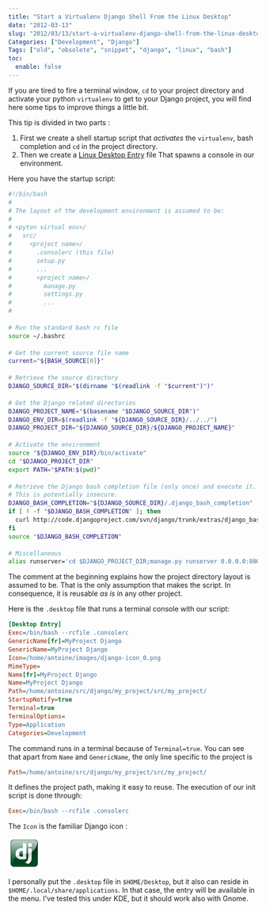 ```yaml
---
title: "Start a Virtualenv Django Shell From the Linux Desktop"
date: "2012-03-13"
slug: "2012/03/13/start-a-virtualenv-django-shell-from-the-linux-desktop"
Categories: ["Development", "Django"]
Tags: ["old", "obsolete", "snippet", "django", "linux", "bash"]
toc:
  enable: false
---
```


If you are tired to fire a terminal window, `cd` to your project directory and
activate your python `virtualenv` to get to your Django project, you will find
here some tips to improve things a little bit.

<!-- more -->

This tip is divided in two parts :

1. First we create a shell startup script that _activates_ the `virtualenv`,
   bash completion and `cd` in the project directory.
2. Then we create a
   [Linux Desktop Entry](http://standards.freedesktop.org/desktop-entry-spec/desktop-entry-spec-latest.html)
   file That spawns a console in our environment.

Here you have the startup script:

```bash
#!/bin/bash
#
# The layout of the development environment is assumed to be:
#
# <pyton virtual env>/
#   src/
#     <project name>/
#       .consolerc (this file)
#       setup.py
#       ...
#       <project name>/
#         manage.py
#         settings.py
#         ...
#

# Run the standard bash rc file
source ~/.bashrc

# Get the current source file name
current="${BASH_SOURCE[0]}"

# Retrieve the source directory
DJANGO_SOURCE_DIR="$(dirname "$(readlink -f "$current")")"

# Get the Django related directories
DJANGO_PROJECT_NAME="$(basename "$DJANGO_SOURCE_DIR")"
DJANGO_ENV_DIR=$(readlink -f "${DJANGO_SOURCE_DIR}/../../")
DJANGO_PROJECT_DIR="${DJANGO_SOURCE_DIR}/${DJANGO_PROJECT_NAME}"

# Activate the environment
source "${DJANGO_ENV_DIR}/bin/activate"
cd "$DJANGO_PROJECT_DIR"
export PATH="$PATH:$(pwd)"

# Retrieve the Django bash completion file (only once) and execute it.
# This is potentially insecure.
DJANGO_BASH_COMPLETION="${DJANGO_SOURCE_DIR}/.django_bash_completion"
if [ ! -f "$DJANGO_BASH_COMPLETION" ]; then
  curl http://code.djangoproject.com/svn/django/trunk/extras/django_bash_completion -o "$DJANGO_BASH_COMPLETION" 2>/dev/null
fi
source "$DJANGO_BASH_COMPLETION"

# Miscellaneous
alias runserver='cd $DJANGO_PROJECT_DIR;manage.py runserver 0.0.0.0:8000'
```

The comment at the beginning explains how the project directory layout is
assumed to be. That is the only assumption that makes the script. In
consequence, it is reusable _as is_ in any other project.

Here is the `.desktop` file that runs a terminal console with our script:

```ini
[Desktop Entry]
Exec=/bin/bash --rcfile .consolerc
GenericName[fr]=MyProject Django
GenericName=MyProject Django
Icon=/home/antoine/images/django-icon_0.png
MimeType=
Name[fr]=MyProject Django
Name=MyProject Django
Path=/home/antoine/src/django/my_project/src/my_project/
StartupNotify=true
Terminal=true
TerminalOptions=
Type=Application
Categories=Development
```

The command runs in a terminal because of `Terminal=true`. You can see that
apart from `Name` and `GenericName`, the only line specific to the project is

```ini
Path=/home/antoine/src/django/my_project/src/my_project/
```

It defines the project path, making it easy to reuse. The execution of our init
script is done through:

```ini
Exec=/bin/bash --rcfile .consolerc
```

The `Icon` is the familiar Django icon :

![img](/images/django-icon_0.png)

I personally put the `.desktop` file in `$HOME/Desktop`, but it also can reside
in `$HOME/.local/share/applications`. In that case, the entry will be available
in the menu. I've tested this under KDE, but it should work also with Gnome.
